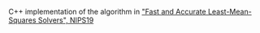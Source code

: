 C++ implementation of the algorithm in ["Fast and Accurate Least-Mean-Squares Solvers", NIPS19](https://papers.nips.cc/paper/9040-fast-and-accurate-least-mean-squares-solvers.pdf)
